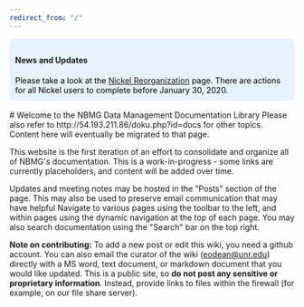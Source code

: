 ```yaml
---
redirect_from: "/"
---
```



<div style="background-color: #e7f2ff ; padding: 10px; border: 0px; border-radius:5px;">
<h4 style="align: center">News and Updates</h4>
<span style="color: black"> Please take a look at the <a href="{{ '/file_system.html' | relative_url }}">Nickel Reorganization</a> page. There are actions for all Nickel users to complete before January 30, 2020.</span>
</div>

<br/>
# Welcome to the NBMG Data Management Documentation Library
Please also refer to http://54.193.211.86/doku.php?id=docs for other topics. Content here will eventually be migrated to that page.

This website is the first iteration of an effort to consolidate and organize all of NBMG's documentation. This is a work-in-progress - some links are currently placeholders, and content will be added over time.

Updates and meeting notes may be hosted in the "Posts" section of the page. This may also be used to preserve email communication that may have helpful Navigate to various pages using the toolbar to the left, and within pages using the dynamic navigation at the top of each page. You may also search documentation using the "Search" bar on the top right.

**Note on contributing:**
To add a new post or edit this wiki, you need a github account. You can also email the curator of the wiki (eodean@unr.edu) directly with a MS word, text document, or markdown document that you would like updated. This is a public site, so **do not post any sensitive or proprietary information**. Instead, provide links to files within the firewall (for example, on our file share server).
